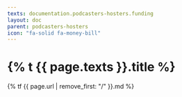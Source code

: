 ```yaml
---
texts: documentation.podcasters-hosters.funding
layout: doc
parent: podcasters-hosters
icon: "fa-solid fa-money-bill"
---
```


# {% t {{ page.texts }}.title %}

{% tf {{ page.url | remove_first: "/" }}.md %}
